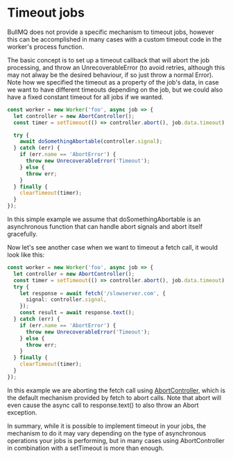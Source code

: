 # Timeout jobs

BullMQ does not provide a specific mechanism to timeout jobs, however this can be accomplished in many cases with a custom timeout code in the worker's process function.

The basic concept is to set up a timeout callback that will abort the job processing, and throw an UnrecoverableError (to avoid retries, although this may not alway be the desired behaviour, if so just throw a normal Error). Note how we specified the timeout as a property of the job's data, in case we want to have different timeouts depending on the job, but we could also have a fixed constant timeout for all jobs if we wanted.

```typescript
const worker = new Worker('foo', async job => {
  let controller = new AbortController();
  const timer = setTimeout(() => controller.abort(), job.data.timeout);

  try {
    await doSomethingAbortable(controller.signal);
  } catch (err) {
    if (err.name == 'AbortError') {
      throw new UnrecoverableError('Timeout');
    } else {
      throw err;
    }
  } finally {
    clearTimeout(timer);
  }
});
```

In this simple example we assume that doSomethingAbortable is an asynchronous function that can handle abort signals and abort itself gracefully.

Now let's see another case when we want to timeout a fetch call, it would look like this:

```typescript
const worker = new Worker('foo', async job => {
  let controller = new AbortController();
  const timer = setTimeout(() => controller.abort(), job.data.timeout);
  try {
    let response = await fetch('/slowserver.com', {
      signal: controller.signal,
    });
    const result = await response.text();
  } catch (err) {
    if (err.name == 'AbortError') {
      throw new UnrecoverableError('Timeout');
    } else {
      throw err;
    }
  } finally {
    clearTimeout(timer);
  }
});
```

In this example we are aborting the fetch call using [AbortController](https://developer.mozilla.org/en-US/docs/Web/API/AbortController), which is the default mechanism provided by fetch to abort calls. Note that abort will even cause the async call to response.text() to also throw an Abort exception.

In summary, while it is possible to implement timeout in your jobs, the mechanism to do it may vary depending on the type of asynchronous operations your jobs is performing, but in many cases using AbortController in combination with a setTimeout is more than enough.
